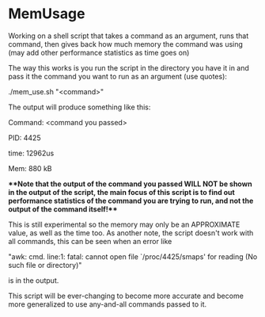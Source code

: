 # MemUsage
Working on a shell script that takes a command as an argument, runs that command, then gives back how much memory the command was using (may add other performance statistics as time goes on)

The way this works is you run the script in the directory you have it in and pass it the command you want to run as an argument (use quotes):

./mem_use.sh "\<command\>"

The output will produce something like this:

Command: \<command you passed\>

PID: 4425

time: 12962us

Mem: 880 kB

**\*\*Note that the output of the command you passed WILL NOT be shown in the output of the script, the main focus of this script is to find out 
performance statistics of the command you are trying to run, and not the output of the command itself!\*\***

This is still experimental so the memory may only be an APPROXIMATE value, as well as the time too. As another note, the script
doesn't work with all commands, this can be seen when an error like

"awk: cmd. line:1: fatal: cannot open file `/proc/4425/smaps' for reading (No such file or directory)"

is in the output.

This script will be ever-changing to become more accurate and become more generalized to use any-and-all commands passed to it.
